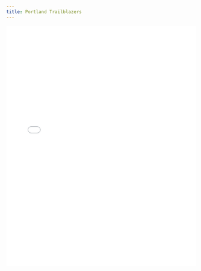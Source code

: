 ```yaml
---
title: Portland Trailblazers
---
```


<iframe id="igraph" scrolling="no" style="border:none;" seamless="seamless" src="/plots/NBA/POR.html" height="640" width="100%"></iframe>